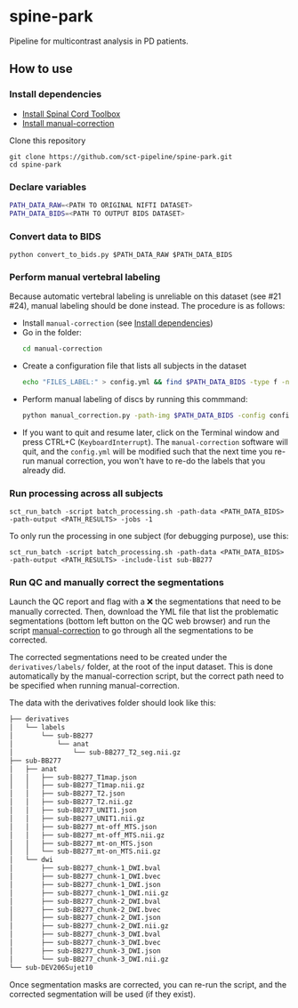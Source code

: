 # spine-park

Pipeline for multicontrast analysis in PD patients.

## How to use

### Install dependencies

- [Install Spinal Cord Toolbox](https://spinalcordtoolbox.com/user_section/installation.html)
- [Install manual-correction](https://github.com/spinalcordtoolbox/manual-correction?tab=readme-ov-file#2-installation)

Clone this repository
```
git clone https://github.com/sct-pipeline/spine-park.git
cd spine-park
```

### Declare variables

```bash
PATH_DATA_RAW=<PATH TO ORIGINAL NIFTI DATASET>
PATH_DATA_BIDS=<PATH TO OUTPUT BIDS DATASET>
```

### Convert data to BIDS

~~~
python convert_to_bids.py $PATH_DATA_RAW $PATH_DATA_BIDS
~~~

### Perform manual vertebral labeling

Because automatic vertebral labeling is unreliable on this dataset (see #21 #24), manual labeling should be done instead.
The procedure is as follows:
- Install `manual-correction` (see [Install dependencies](#install-dependencies))
- Go in the folder:
  ```bash
  cd manual-correction
  ```
- Create a configuration file that lists all subjects in the dataset
  ```bash
  echo "FILES_LABEL:" > config.yml && find $PATH_DATA_BIDS -type f -name "*_T2.nii.gz" -exec basename {} \; | awk '{print "- " $0}' >> config.yml
  ```
- Perform manual labeling of discs by running this commmand:
  ```bash
  python manual_correction.py -path-img $PATH_DATA_BIDS -config config.yml
  ```
- If you want to quit and resume later, click on the Terminal window and press CTRL+C (`KeyboardInterrupt`). The `manual-correction` software will quit, and the `config.yml` will be modified such that the next time you re-run manual 
correction, you won't have to re-do the labels that you already did. 

### Run processing across all subjects

~~~
sct_run_batch -script batch_processing.sh -path-data <PATH_DATA_BIDS> -path-output <PATH_RESULTS> -jobs -1
~~~

To only run the processing in one subject (for debugging purpose), use this:

~~~
sct_run_batch -script batch_processing.sh -path-data <PATH_DATA_BIDS> -path-output <PATH_RESULTS> -include-list sub-BB277
~~~

### Run QC and manually correct the segmentations

Launch the QC report and flag with a ❌ the segmentations that need to be manually corrected. Then, download the YML file that list the problematic segmentations (bottom left button on the QC web browser) and run the script [manual-correction](https://github.com/spinalcordtoolbox/manual-correction) to go through all the segmentations to be corrected.

The corrected segmentations need to be created under the `derivatives/labels/` folder, at the root of the input dataset. This is done automatically by the manual-correction script, but the correct path need to be specified when running manual-correction.

The data with the derivatives folder should look like this:
```bash
├── derivatives
│   └── labels
│       └── sub-BB277
│           └── anat
│               └── sub-BB277_T2_seg.nii.gz
├── sub-BB277
│   ├── anat
│   │   ├── sub-BB277_T1map.json
│   │   ├── sub-BB277_T1map.nii.gz
│   │   ├── sub-BB277_T2.json
│   │   ├── sub-BB277_T2.nii.gz
│   │   ├── sub-BB277_UNIT1.json
│   │   ├── sub-BB277_UNIT1.nii.gz
│   │   ├── sub-BB277_mt-off_MTS.json
│   │   ├── sub-BB277_mt-off_MTS.nii.gz
│   │   ├── sub-BB277_mt-on_MTS.json
│   │   └── sub-BB277_mt-on_MTS.nii.gz
│   └── dwi
│       ├── sub-BB277_chunk-1_DWI.bval
│       ├── sub-BB277_chunk-1_DWI.bvec
│       ├── sub-BB277_chunk-1_DWI.json
│       ├── sub-BB277_chunk-1_DWI.nii.gz
│       ├── sub-BB277_chunk-2_DWI.bval
│       ├── sub-BB277_chunk-2_DWI.bvec
│       ├── sub-BB277_chunk-2_DWI.json
│       ├── sub-BB277_chunk-2_DWI.nii.gz
│       ├── sub-BB277_chunk-3_DWI.bval
│       ├── sub-BB277_chunk-3_DWI.bvec
│       ├── sub-BB277_chunk-3_DWI.json
│       └── sub-BB277_chunk-3_DWI.nii.gz
└── sub-DEV206Sujet10
```

Once segmentation masks are corrected, you can re-run the script, and the corrected segmentation will be used (if they exist).
